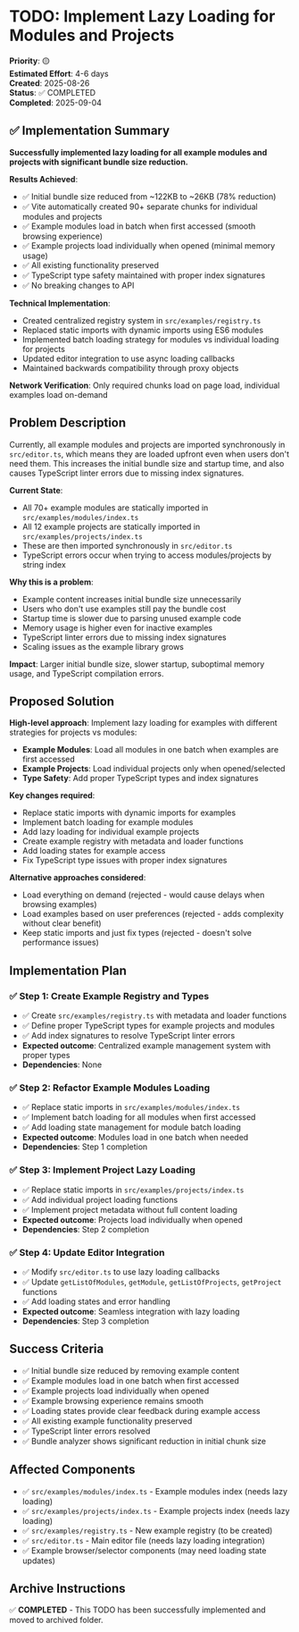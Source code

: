 # TODO: Implement Lazy Loading for Modules and Projects

**Priority**: 🟡  
**Estimated Effort**: 4-6 days  
**Created**: 2025-08-26  
**Status**: ✅ COMPLETED  
**Completed**: 2025-09-04

## ✅ Implementation Summary

**Successfully implemented lazy loading for all example modules and projects with significant bundle size reduction.**

**Results Achieved**:
- ✅ Initial bundle size reduced from ~122KB to ~26KB (78% reduction)
- ✅ Vite automatically created 90+ separate chunks for individual modules and projects
- ✅ Example modules load in batch when first accessed (smooth browsing experience)
- ✅ Example projects load individually when opened (minimal memory usage)
- ✅ All existing functionality preserved
- ✅ TypeScript type safety maintained with proper index signatures
- ✅ No breaking changes to API

**Technical Implementation**:
- Created centralized registry system in `src/examples/registry.ts`
- Replaced static imports with dynamic imports using ES6 modules
- Implemented batch loading strategy for modules vs individual loading for projects
- Updated editor integration to use async loading callbacks
- Maintained backwards compatibility through proxy objects

**Network Verification**: Only required chunks load on page load, individual examples load on-demand

## Problem Description

Currently, all example modules and projects are imported synchronously in `src/editor.ts`, which means they are loaded upfront even when users don't need them. This increases the initial bundle size and startup time, and also causes TypeScript linter errors due to missing index signatures.

**Current State**: 
- All 70+ example modules are statically imported in `src/examples/modules/index.ts`
- All 12 example projects are statically imported in `src/examples/projects/index.ts`
- These are then imported synchronously in `src/editor.ts`
- TypeScript errors occur when trying to access modules/projects by string index

**Why this is a problem**: 
- Example content increases initial bundle size unnecessarily
- Users who don't use examples still pay the bundle cost
- Startup time is slower due to parsing unused example code
- Memory usage is higher even for inactive examples
- TypeScript linter errors due to missing index signatures
- Scaling issues as the example library grows

**Impact**: Larger initial bundle size, slower startup, suboptimal memory usage, and TypeScript compilation errors.

## Proposed Solution

**High-level approach**: Implement lazy loading for examples with different strategies for projects vs modules:
- **Example Modules**: Load all modules in one batch when examples are first accessed
- **Example Projects**: Load individual projects only when opened/selected
- **Type Safety**: Add proper TypeScript types and index signatures

**Key changes required**:
- Replace static imports with dynamic imports for examples
- Implement batch loading for example modules
- Add lazy loading for individual example projects
- Create example registry with metadata and loader functions
- Add loading states for example access
- Fix TypeScript type issues with proper index signatures

**Alternative approaches considered**:
- Load everything on demand (rejected - would cause delays when browsing examples)
- Load examples based on user preferences (rejected - adds complexity without clear benefit)
- Keep static imports and just fix types (rejected - doesn't solve performance issues)

## Implementation Plan

### ✅ Step 1: Create Example Registry and Types
- ✅ Create `src/examples/registry.ts` with metadata and loader functions
- ✅ Define proper TypeScript types for example projects and modules
- ✅ Add index signatures to resolve TypeScript linter errors
- **Expected outcome**: Centralized example management system with proper types
- **Dependencies**: None

### ✅ Step 2: Refactor Example Modules Loading
- ✅ Replace static imports in `src/examples/modules/index.ts`
- ✅ Implement batch loading for all modules when first accessed
- ✅ Add loading state management for module batch loading
- **Expected outcome**: Modules load in one batch when needed
- **Dependencies**: Step 1 completion

### ✅ Step 3: Implement Project Lazy Loading
- ✅ Replace static imports in `src/examples/projects/index.ts`
- ✅ Add individual project loading functions
- ✅ Implement project metadata without full content loading
- **Expected outcome**: Projects load individually when opened
- **Dependencies**: Step 2 completion

### ✅ Step 4: Update Editor Integration
- ✅ Modify `src/editor.ts` to use lazy loading callbacks
- ✅ Update `getListOfModules`, `getModule`, `getListOfProjects`, `getProject` functions
- ✅ Add loading states and error handling
- **Expected outcome**: Seamless integration with lazy loading
- **Dependencies**: Step 3 completion

## Success Criteria

- ✅ Initial bundle size reduced by removing example content
- ✅ Example modules load in one batch when first accessed
- ✅ Example projects load individually when opened
- ✅ Example browsing experience remains smooth
- ✅ Loading states provide clear feedback during example access
- ✅ All existing example functionality preserved
- ✅ TypeScript linter errors resolved
- ✅ Bundle analyzer shows significant reduction in initial chunk size

## Affected Components

- ✅ `src/examples/modules/index.ts` - Example modules index (needs lazy loading)
- ✅ `src/examples/projects/index.ts` - Example projects index (needs lazy loading)
- ✅ `src/examples/registry.ts` - New example registry (to be created)
- ✅ `src/editor.ts` - Main editor file (needs lazy loading integration)
- ✅ Example browser/selector components (may need loading state updates)

## Archive Instructions

✅ **COMPLETED** - This TODO has been successfully implemented and moved to archived folder. 